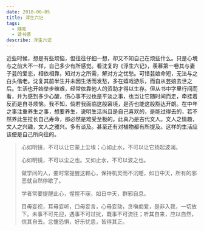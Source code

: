 ```yaml
---
date: 2018-06-05
title: 浮生六记
tags:
  - 随笔
  - 读书感
describe: 浮生六记
---
```


近些时候，想是有些烦恼，但往往仔细一想，却又不知自己在烦些什么。只是心境与之前大不一样，自己多少有所感觉。看沈复的《浮生六记》，羡慕第一卷其与妻子芸的爱恋，相依相靠，知对方之所需，解对方之忧愁。可惜芸娘命短，无法与之白头偕老。沈复其前半生并未因生活而发愁，多在嬉戏游乐，而自从芸娘去世之后。生活也开始举步维艰，经常依靠他人的资助才得以生存。但从书中字里行间而看，并为感到多少心酸，伤心事不过也是平淡之事，也当让它随时间而走，牵挂着反而是自寻烦恼。我不知，倘若我面临这般窘境，是否也能这般豁达开朗。在中年之事注重养生之事，想要养生，说明生活尚且是自己喜欢的，是能过得去的，若不然养此生拉长自己寿命，那必然是难受至极的。此真乃是古代文人。文人之情趣，文人之兴趣，文人之雅兴。多有谈及。甚至还有对植物都有所提及。这样的生活应该便是自己所向往的。

> 心如明镜，不可以让它蒙上尘埃；心如止水，不可以让它扬起波澜。
>
> 心如明镜，不可以尘之也。又如止水，不可以波之也。
>
> 做学问的人，要时常提醒这颗心，保持机灵而不沉睡，如日中天，所有的邪恶就自然停歇了。
>
> 学者常要提醒此心，惺惺不寐，如日中天，群邪自息。
>
> 目毋妄视，耳毋妄听，口毋妄言，心毋妄动，贪嗔痴爱，是非入我，一切放下。未事不可先迎，遇事不可过扰，既事不可流往；听其自来，应以自然，信其自去。忿懥恐惧，好乐忧患，皆得其正。

